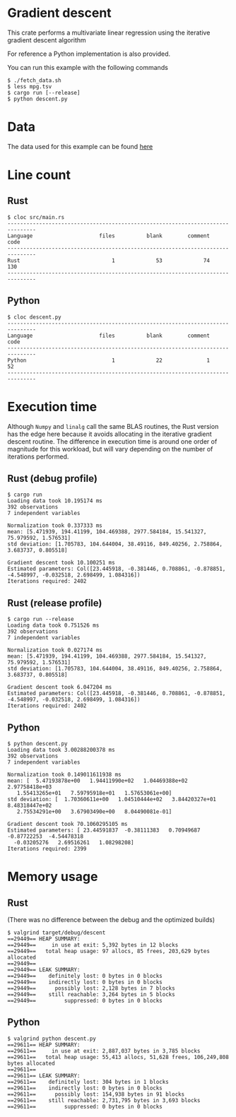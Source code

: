 # Gradient descent

This crate performs a multivariate linear regression using the iterative gradient descent algorithm

For reference a Python implementation is also provided.

You can run this example with the following commands

```
$ ./fetch_data.sh
$ less mpg.tsv
$ cargo run [--release]
$ python descent.py
```

# Data

The data used for this example can be found [here]

[here]: https://archive.ics.uci.edu/ml/datasets/Auto+MPG

# Line count

## Rust

```
$ cloc src/main.rs
-------------------------------------------------------------------------------
Language                     files          blank        comment           code
-------------------------------------------------------------------------------
Rust                             1             53             74            130
-------------------------------------------------------------------------------
```

## Python

```
$ cloc descent.py
-------------------------------------------------------------------------------
Language                     files          blank        comment           code
-------------------------------------------------------------------------------
Python                           1             22              1             52
-------------------------------------------------------------------------------
```

# Execution time

Although `Numpy` and `linalg` call the same BLAS routines, the Rust version has the edge here
because it avoids allocating in the iterative gradient descent routine. The difference in execution
time is around one order of magnitude for this workload, but will vary depending on the number of
iterations performed.

## Rust (debug profile)

```
$ cargo run
Loading data took 10.195174 ms
392 observations
7 independent variables

Normalization took 0.337333 ms
mean: [5.471939, 194.41199, 104.469388, 2977.584184, 15.541327, 75.979592, 1.576531]
std deviation: [1.705783, 104.644004, 38.49116, 849.40256, 2.758864, 3.683737, 0.805518]

Gradient descent took 10.100251 ms
Estimated parameters: Col([23.445918, -0.381446, 0.708861, -0.878851, -4.548997, -0.032518, 2.698499, 1.084316])
Iterations required: 2402
```

## Rust (release profile)

```
$ cargo run --release
Loading data took 0.751526 ms
392 observations
7 independent variables

Normalization took 0.027174 ms
mean: [5.471939, 194.41199, 104.469388, 2977.584184, 15.541327, 75.979592, 1.576531]
std deviation: [1.705783, 104.644004, 38.49116, 849.40256, 2.758864, 3.683737, 0.805518]

Gradient descent took 6.047204 ms
Estimated parameters: Col([23.445918, -0.381446, 0.708861, -0.878851, -4.548997, -0.032518, 2.698499, 1.084316])
Iterations required: 2402
```

## Python

```
$ python descent.py
Loading data took 3.00288200378 ms
392 observations
7 independent variables

Normalization took 0.149011611938 ms
mean: [  5.47193878e+00   1.94411990e+02   1.04469388e+02   2.97758418e+03
   1.55413265e+01   7.59795918e+01   1.57653061e+00]
std deviation: [  1.70360611e+00   1.04510444e+02   3.84420327e+01   8.48318447e+02
   2.75534291e+00   3.67903490e+00   8.04490081e-01]

Gradient descent took 70.1060295105 ms
Estimated parameters: [ 23.44591837  -0.38111383   0.70949687  -0.87722253  -4.54478318
  -0.03205276   2.69516261   1.08298208]
Iterations required: 2399
```

# Memory usage

## Rust

(There was no difference between the debug and the optimized builds)

```
$ valgrind target/debug/descent
==29449== HEAP SUMMARY:
==29449==     in use at exit: 5,392 bytes in 12 blocks
==29449==   total heap usage: 97 allocs, 85 frees, 203,629 bytes allocated
==29449==
==29449== LEAK SUMMARY:
==29449==    definitely lost: 0 bytes in 0 blocks
==29449==    indirectly lost: 0 bytes in 0 blocks
==29449==      possibly lost: 2,128 bytes in 7 blocks
==29449==    still reachable: 3,264 bytes in 5 blocks
==29449==         suppressed: 0 bytes in 0 blocks
```

## Python

```
$ valgrind python descent.py
==29611== HEAP SUMMARY:
==29611==     in use at exit: 2,887,037 bytes in 3,785 blocks
==29611==   total heap usage: 55,413 allocs, 51,628 frees, 106,249,808 bytes allocated
==29611==
==29611== LEAK SUMMARY:
==29611==    definitely lost: 304 bytes in 1 blocks
==29611==    indirectly lost: 0 bytes in 0 blocks
==29611==      possibly lost: 154,938 bytes in 91 blocks
==29611==    still reachable: 2,731,795 bytes in 3,693 blocks
==29611==         suppressed: 0 bytes in 0 blocks
```
